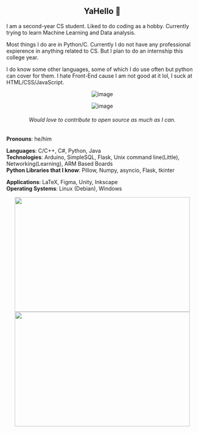 <h2 align='center'>YaHello 👋</h2>



I am a second-year CS student. Liked to do coding as a hobby. Currently trying to learn Machine Learning and Data analysis. 

Most things I do are in Python/C. Currently I do not have any professional expierence in anything related to CS. But I plan to do an internship this college year.

I do know some other languages, some of which I do use often but python can cover for them. I hate Front-End cause I am not good at it lol, I suck at HTML/CSS/JavaScript.

<div align='center'>
  
![image](https://user-images.githubusercontent.com/71703481/140780933-6b0ee8e3-560a-46ed-a92a-b61cbbd953de.png)

![image](https://user-images.githubusercontent.com/71703481/140781937-4d0f24bb-701d-459f-9cdd-f9b84c721b13.png)
  
###### Would love to contribute to open source as much as I can.
      
</div>            
                  
**Pronouns**: he/him                                                       
                        
**Languages**: C/C++, C#, Python, Java                                                   
**Technologies**: Arduino, SimpleSQL, Flask, Unix command line(Little), Networking(Learning), ARM Based Boards                                               
**Python Libraries that I know**: Pillow, Numpy, asyncio, Flask, tkinter      

**Applications**: LaTeX, Figma, Unity, Inkscape                                                                  
**Operating Systems**: Linux (Debian), Windows                                                            

<p align="center">
  <img width="460" height="300" src="https://github-readme-stats.vercel.app/api?username=incorrectone&show_icons=true">
  <img width="460" height="300" src="https://github-readme-stats.vercel.app/api/top-langs/?username=incorrectone&layout=pie">
</p>
